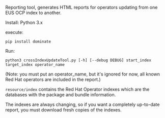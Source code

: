 Reporting tool, generates HTML reports for operators updating from one EUS OCP index to another.

Install: 
Python 3.x

execute:

`pip install dominate`

Run:

`python3 crossIndexUpdateTool.py [-h] [--debug DEBUG] start_index target_index operator_name`

(Note: you must put an operator_name, but it's ignored for now, 
all known Red Hat operators are included in the report.)

`resource/index` contains the Red Hat Operator indexes which are
the databases with the package and bundle information.

The indexes are always changing, so if you want a completely up-to-date report,
you must download fresh copies of the indexes.